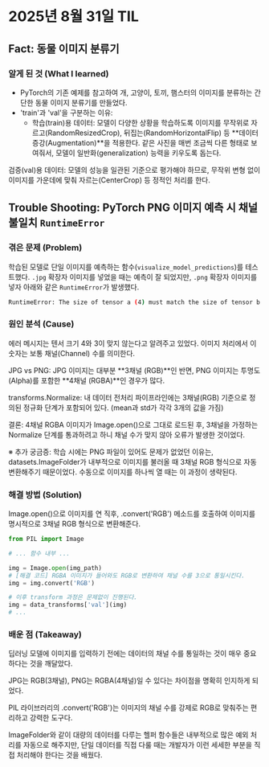 # 2025년 8월 31일 TIL

## Fact: 동물 이미지 분류기
### 알게 된 것 (What I learned)
 - PyTorch의 기존 예제를 참고하여 개, 고양이, 토끼, 햄스터의 이미지를 분류하는 간단한 동물 이미지 분류기를 만들었다.
 - 'train'과 'val'을 구분하는 이유:
   + 학습(train)용 데이터: 모델이 다양한 상황을 학습하도록 이미지를 무작위로 자르고(RandomResizedCrop), 뒤집는(RandomHorizontalFlip) 등 **데이터 증강(Augmentation)**을 적용한다. 같은 사진을 매번 조금씩 다른 형태로 보여줘서, 모델이 일반화(generalization) 능력을 키우도록 돕는다.

검증(val)용 데이터: 모델의 성능을 일관된 기준으로 평가해야 하므로, 무작위 변형 없이 이미지를 가운데에 맞춰 자르는(CenterCrop) 등 정적인 처리를 한다.




## Trouble Shooting: PyTorch PNG 이미지 예측 시 채널 불일치 `RuntimeError`

### 겪은 문제 (Problem)

학습된 모델로 단일 이미지를 예측하는 함수(`visualize_model_predictions`)를 테스트했다. `.jpg` 확장자 이미지를 넣었을 때는 예측이 잘 되었지만, `.png` 확장자 이미지를 넣자 아래와 같은 `RuntimeError`가 발생했다.

```bash
RuntimeError: The size of tensor a (4) must match the size of tensor b (3) at non-singleton dimension 0
```

### 원인 분석 (Cause)
에러 메시지는 텐서 크기 4와 3이 맞지 않는다고 알려주고 있었다. 이미지 처리에서 이 숫자는 보통 채널(Channel) 수를 의미한다.

JPG vs PNG: JPG 이미지는 대부분 **3채널 (RGB)**인 반면, PNG 이미지는 투명도(Alpha)를 포함한 **4채널 (RGBA)**인 경우가 많다.

transforms.Normalize: 내 데이터 전처리 파이프라인에는 3채널(RGB) 기준으로 정의된 정규화 단계가 포함되어 있다. (mean과 std가 각각 3개의 값을 가짐)

결론: 4채널 RGBA 이미지가 Image.open()으로 그대로 로드된 후, 3채널을 가정하는 Normalize 단계를 통과하려고 하니 채널 수가 맞지 않아 오류가 발생한 것이었다.

※ 추가 궁금증: 학습 시에는 PNG 파일이 있어도 문제가 없었던 이유는, datasets.ImageFolder가 내부적으로 이미지를 불러올 때 3채널 RGB 형식으로 자동 변환해주기 때문이었다. 수동으로 이미지를 하나씩 열 때는 이 과정이 생략된다.

### 해결 방법 (Solution)
Image.open()으로 이미지를 연 직후, .convert('RGB') 메소드를 호출하여 이미지를 명시적으로 3채널 RGB 형식으로 변환해준다.
```python
from PIL import Image

# ... 함수 내부 ...

img = Image.open(img_path)
# [해결 코드] RGBA 이미지가 들어와도 RGB로 변환하여 채널 수를 3으로 통일시킨다.
img = img.convert('RGB') 

# 이후 transform 과정은 문제없이 진행된다.
img = data_transforms['val'](img) 
# ...
```
### 배운 점 (Takeaway)
딥러닝 모델에 이미지를 입력하기 전에는 데이터의 채널 수를 통일하는 것이 매우 중요하다는 것을 깨달았다.

JPG는 RGB(3채널), PNG는 RGBA(4채널)일 수 있다는 차이점을 명확히 인지하게 되었다.

PIL 라이브러리의 .convert('RGB')는 이미지의 채널 수를 강제로 RGB로 맞춰주는 편리하고 강력한 도구다.

ImageFolder와 같이 대량의 데이터를 다루는 헬퍼 함수들은 내부적으로 많은 예외 처리를 자동으로 해주지만, 단일 데이터를 직접 다룰 때는 개발자가 이런 세세한 부분을 직접 처리해야 한다는 것을 배웠다.



